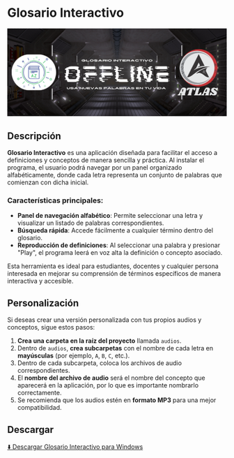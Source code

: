 # Glosario Interactivo

![Glosario Interactivo](https://raw.githubusercontent.com/IvanBrianCruz/glosario-interactivo-personalizable/refs/heads/master/img/banner.png)

## Descripción

**Glosario Interactivo** es una aplicación diseñada para facilitar el acceso a definiciones y conceptos de manera sencilla y práctica. Al instalar el programa, el usuario podrá navegar por un panel organizado alfabéticamente, donde cada letra representa un conjunto de palabras que comienzan con dicha inicial.

### Características principales:
- **Panel de navegación alfabético**: Permite seleccionar una letra y visualizar un listado de palabras correspondientes.
- **Búsqueda rápida**: Accede fácilmente a cualquier término dentro del glosario.
- **Reproducción de definiciones**: Al seleccionar una palabra y presionar "Play", el programa leerá en voz alta la definición o concepto asociado.

Esta herramienta es ideal para estudiantes, docentes y cualquier persona interesada en mejorar su comprensión de términos específicos de manera interactiva y accesible.




## Personalización
Si deseas crear una versión personalizada con tus propios audios y conceptos, sigue estos pasos:

1. **Crea una carpeta en la raíz del proyecto** llamada `audios`.
2. Dentro de `audios`, **crea subcarpetas** con el nombre de cada letra en **mayúsculas** (por ejemplo, `A`, `B`, `C`, etc.).
3. Dentro de cada subcarpeta, coloca los archivos de audio correspondientes.
4. El **nombre del archivo de audio** será el nombre del concepto que aparecerá en la aplicación, por lo que es importante nombrarlo correctamente.
5. Se recomienda que los audios estén en **formato MP3** para una mejor compatibilidad.

## Descargar

[⬇️ Descargar Glosario Interactivo para Windows](https://drive.usercontent.google.com/download?id=1cFKGFkBF7cX9WEaTT_KHJvjX-ANADgTD&export=download)

